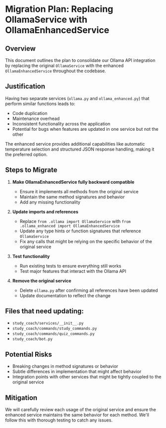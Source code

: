 # Migration Plan: Replacing OllamaService with OllamaEnhancedService

## Overview

This document outlines the plan to consolidate our Ollama API integration by replacing the original `OllamaService` with the enhanced `OllamaEnhancedService` throughout the codebase.

## Justification

Having two separate services (`ollama.py` and `ollama_enhanced.py`) that perform similar functions leads to:
- Code duplication
- Maintenance overhead 
- Inconsistent functionality across the application
- Potential for bugs when features are updated in one service but not the other

The enhanced service provides additional capabilities like automatic temperature selection and structured JSON response handling, making it the preferred option.

## Steps to Migrate

1. **Make OllamaEnhancedService fully backward compatible**
   - Ensure it implements all methods from the original service
   - Maintain the same method signatures and behavior
   - Add any missing functionality

2. **Update imports and references**
   - Replace `from .ollama import OllamaService` with `from .ollama_enhanced import OllamaEnhancedService`
   - Update any type hints or function signatures that reference `OllamaService`
   - Fix any calls that might be relying on the specific behavior of the original service

3. **Test functionality**
   - Run existing tests to ensure everything still works
   - Test major features that interact with the Ollama API

4. **Remove the original service**
   - Delete `ollama.py` after confirming all references have been updated
   - Update documentation to reflect the change

## Files that need updating:

- `study_coach/services/__init__.py`
- `study_coach/commands/study_commands.py`
- `study_coach/commands/quiz_commands.py`
- `study_coach/bot.py`

## Potential Risks

- Breaking changes in method signatures or behavior
- Subtle differences in implementation that might affect behavior
- Integration points with other services that might be tightly coupled to the original service

## Mitigation

We will carefully review each usage of the original service and ensure the enhanced service maintains the same behavior for each method. We'll follow this with thorough testing to catch any issues.
